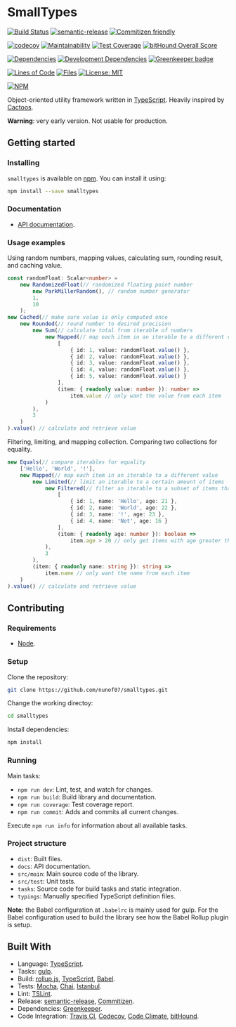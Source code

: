 # SmallTypes

[![Build Status](https://travis-ci.org/nunof07/smalltypes.svg?branch=master)](https://travis-ci.org/nunof07/smalltypes)
[![semantic-release](https://img.shields.io/badge/%20%20%F0%9F%93%A6%F0%9F%9A%80-semantic--release-e10079.svg)](https://github.com/semantic-release/semantic-release)
[![Commitizen friendly](https://img.shields.io/badge/commitizen-friendly-brightgreen.svg)](http://commitizen.github.io/cz-cli/)

[![codecov](https://codecov.io/gh/nunof07/smalltypes/branch/master/graph/badge.svg)](https://codecov.io/gh/nunof07/smalltypes)
[![Maintainability](https://api.codeclimate.com/v1/badges/21adf54dc86017e175d9/maintainability)](https://codeclimate.com/github/nunof07/smalltypes/maintainability)
[![Test Coverage](https://api.codeclimate.com/v1/badges/21adf54dc86017e175d9/test_coverage)](https://codeclimate.com/github/nunof07/smalltypes/test_coverage)
[![bitHound Overall Score](https://www.bithound.io/github/nunof07/smalltypes/badges/score.svg)](https://www.bithound.io/github/nunof07/smalltypes)

[![Dependencies](https://david-dm.org/nunof07/smalltypes.svg)](https://david-dm.org/nunof07/smalltypes)
[![Development Dependencies](https://david-dm.org/nunof07/smalltypes/dev-status.svg)](https://david-dm.org/nunof07/smalltypes?type=dev)
[![Greenkeeper badge](https://badges.greenkeeper.io/nunof07/smalltypes.svg)](https://greenkeeper.io/)

[![Lines of Code](https://tokei.rs/b1/github/nunof07/smalltypes)](https://github.com/Aaronepower/tokei)
[![Files](https://tokei.rs/b1/github/nunof07/smalltypes?category=files)](https://github.com/Aaronepower/tokei)
[![License: MIT](https://img.shields.io/badge/License-MIT-yellow.svg)](https://opensource.org/licenses/MIT)

[![NPM](https://nodei.co/npm/smalltypes.png?downloads=true&downloadRank=true&stars=true)](https://nodei.co/npm/smalltypes/)

Object-oriented utility framework written in [TypeScript](https://www.typescriptlang.org/). Heavily inspired by [Cactoos](https://github.com/yegor256/cactoos).

**Warning**: very early version. Not usable for production.

## Getting started

### Installing

`smalltypes` is available on [npm](https://www.npmjs.com/package/smalltypes). You can install it using:

```bash
npm install --save smalltypes
```

### Documentation

- [API documentation](https://nunof07.github.io/smalltypes/).

### Usage examples

Using random numbers, mapping values, calculating sum, rounding result, and caching value.

```typescript
const randomFloat: Scalar<number> =
    new RandomizedFloat(// randomized floating point number
        new ParkMillerRandom(), // random number generator
        1,
        10
    );
new Cached(// make sure value is only computed once
    new Rounded(// round number to desired precision
        new Sum(// calculate total from iterable of numbers
            new Mapped(// map each item in an iterable to a different value
                [
                    { id: 1, value: randomFloat.value() },
                    { id: 2, value: randomFloat.value() },
                    { id: 3, value: randomFloat.value() },
                    { id: 4, value: randomFloat.value() },
                    { id: 5, value: randomFloat.value() }
                ],
                (item: { readonly value: number }): number =>
                    item.value // only want the value from each item
            )
        ),
        3
    )
).value() // calculate and retrieve value
```

Filtering, limiting, and mapping collection. Comparing two collections for equality.

```typescript
new Equals(// compare iterables for equality
    ['Hello', 'World', '!'],
    new Mapped(// map each item in an iterable to a different value
        new Limited(// limit an iterable to a certain amount of items
            new Filtered(// filter an iterable to a subset of items that match callback
                [
                    { id: 1, name: 'Hello', age: 21 },
                    { id: 2, name: 'World', age: 22 },
                    { id: 3, name: '!', age: 23 },
                    { id: 4, name: 'Not', age: 16 }
                ],
                (item: { readonly age: number }): boolean =>
                    item.age > 20 // only get items with age greater than 20
            ),
            3
        ),
        (item: { readonly name: string }): string =>
            item.name // only want the name from each item
    )
).value() // calculate and retrieve value
```

## Contributing

### Requirements

- [Node](https://nodejs.org/en/).

### Setup

Clone the repository:

```bash
git clone https://github.com/nunof07/smalltypes.git
```

Change the working directoy:

```bash
cd smalltypes
```

Install dependencies:

```bash
npm install
```

### Running

Main tasks:

- `npm run dev`: Lint, test, and watch for changes.
- `npm run build`: Build library and documentation.
- `npm run coverage`: Test coverage report.
- `npm run commit`: Adds and commits all current changes.

Execute `npm run info` for information about all available tasks.

### Project structure

- `dist`: Built files.
- `docs`: API documentation.
- `src/main`: Main source code of the library.
- `src/test`: Unit tests.
- `tasks`: Source code for build tasks and static integration.
- `typings`: Manually specified TypeScript definition files.

**Note:** the Babel configuration at `.babelrc` is mainly used for gulp. For the Babel configuration used to build the library see how the Babel Rollup plugin is setup.

## Built With

- Language: [TypeScript](http://www.typescriptlang.org/).
- Tasks: [gulp](https://gulpjs.com/).
- Build: [rollup.js](https://rollupjs.org/), [TypeScript](http://www.typescriptlang.org/), [Babel](https://babeljs.io/).
- Tests: [Mocha](https://mochajs.org), [Chai](http://chaijs.com/), [Istanbul](https://istanbul.js.org/).
- Lint: [TSLint](https://palantir.github.io/tslint/).
- Release: [semantic-release](https://github.com/semantic-release/semantic-release), [Commitizen](http://commitizen.github.io/cz-cli/).
- Dependencies: [Greenkeeper](https://greenkeeper.io/).
- Code Integration: [Travis CI](https://travis-ci.org/), [Codecov](https://codecov.io/), [Code Climate](https://codeclimate.com/), [bitHound](https://www.bithound.io/).
